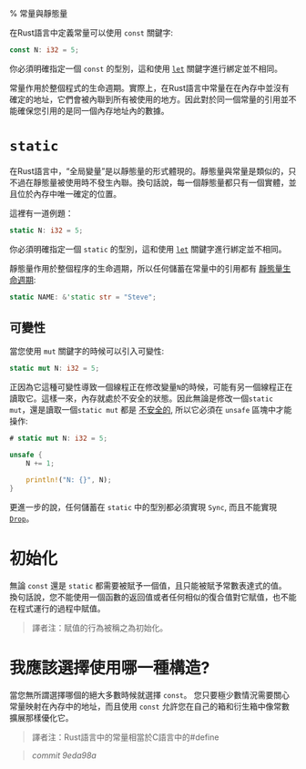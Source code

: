 % 常量與靜態量

在Rust語言中定義常量可以使用 `const` 關鍵字:

```rust
const N: i32 = 5;
```

你必須明確指定一個 `const` 的型別，這和使用 [`let`][let] 關鍵字進行綁定並不相同。

[let]: variable-bindings.html

常量作用於整個程式的生命週期。實際上，在Rust語言中常量在在內存中並沒有確定的地址，它們會被內聯到所有被使用的地方。因此對於同一個常量的引用並不能確保您引用的是同一個內存地址內的數據。

# `static`

在Rust語言中，“全局變量”是以靜態量的形式體現的。靜態量與常量是類似的，只不過在靜態量被使用時不發生內聯。換句話說，每一個靜態量都只有一個實體，並且位於內存中唯一確定的位置。

這裡有一道例題：

```rust
static N: i32 = 5;
```

你必須明確指定一個 `static` 的型別，這和使用 [`let`][let] 關鍵字進行綁定並不相同。

靜態量作用於整個程序的生命週期，所以任何儲蓄在常量中的引用都有 [靜態量生命週期][lifetimes]:

```rust
static NAME: &'static str = "Steve";
```

[lifetimes]: lifetimes.html

## 可變性

當您使用 `mut` 關鍵字的時候可以引入可變性:

```rust
static mut N: i32 = 5;
```

正因為它這種可變性導致一個線程正在修改變量`N`的時候，可能有另一個線程正在讀取它。這樣一來，內存就處於不安全的狀態。因此無論是修改一個`static mut`，還是讀取一個`static mut` 都是 [不安全的][unsafe], 所以它必須在 `unsafe` 區塊中才能操作:

```rust
# static mut N: i32 = 5;

unsafe {
    N += 1;

    println!("N: {}", N);
}
```

[unsafe]: unsafe.html

更進一步的說，任何儲蓄在 `static` 中的型別都必須實現 `Sync`, 而且不能實現 [`Drop`][drop]。 

[drop]: drop.html

# 初始化

無論 `const` 還是 `static` 都需要被賦予一個值，且只能被賦予常數表達式的值。 換句話說，您不能使用一個函數的返回值或者任何相似的復合值對它賦值，也不能在程式運行的過程中賦值。

> 譯者注：賦值的行為被稱之為初始化。

# 我應該選擇使用哪一種構造?

當您無所謂選擇哪個的絕大多數時候就選擇 `const`。 您只要極少數情況需要關心常量映射在內存中的地址，而且使用 `const` 允許您在自己的箱和衍生箱中像常數擴展那樣優化它。

> 譯者注：Rust語言中的常量相當於C語言中的#define

> *commit 9eda98a*
